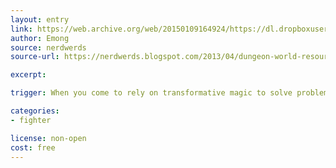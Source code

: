 ```yaml
---
layout: entry
link: https://web.archive.org/web/20150109164924/https://dl.dropboxusercontent.com/u/9114003/Dungeon%20World%20Stuff.zip
author: Emong
source: nerdwerds
source-url: https://nerdwerds.blogspot.com/2013/04/dungeon-world-resources.html

excerpt:

trigger: When you come to rely on transformative magic to solve problems...

categories:
- fighter

license: non-open
cost: free
---
```

